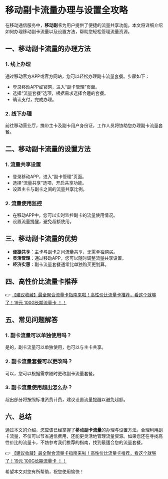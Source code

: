 # 移动副卡流量办理与设置全攻略

在移动通信服务中，**移动副卡**为用户提供了便捷的流量共享功能。本文将详细介绍如何办理移动副卡流量以及设置方法，帮助您轻松管理流量资源。

## 一、移动副卡流量的办理方法

### 1. 线上办理
通过移动官方APP或官方网站，您可以轻松办理副卡流量套餐。步骤如下：
- 登录移动APP或官网，进入“副卡管理”页面。
- 选择“流量套餐”选项，根据需求选择合适的套餐。
- 确认支付，完成办理。

### 2. 线下办理
前往移动营业厅，携带主卡及副卡用户身份证，工作人员将协助您办理副卡流量套餐。

## 二、移动副卡流量的设置方法

### 1. 流量共享设置
- 登录移动APP，进入“副卡管理”页面。
- 选择“流量共享”选项，开启共享功能。
- 设置主卡与副卡之间的流量共享比例。

### 2. 流量使用监控
- 在移动APP中，您可以实时监控副卡的流量使用情况。
- 设置流量提醒，避免超额使用。

## 三、移动副卡流量的优势

- **便捷共享**：主卡与副卡之间流量共享，无需单独购买。
- **灵活管理**：通过移动APP，您可以随时调整流量共享设置。
- **经济实惠**：副卡流量套餐通常比单独购买更划算。

## 四、高性价比流量卡推荐

👉 [【建议收藏】最全聚合流量卡指南来啦！高性价比流量卡推荐，看这个就够了！19元 100G长期流量卡 ！！](https://bit.ly/Liuliangka)

## 五、常见问题解答

### 1. 副卡流量可以单独使用吗？
是的，副卡流量可以单独使用，也可以与主卡共享。

### 2. 副卡流量套餐可以更改吗？
可以，您可以根据需求随时更改副卡流量套餐。

### 3. 副卡流量使用超出怎么办？
超出部分将按照标准资费计费，建议设置流量提醒以避免超额。

## 六、总结

通过本文的介绍，您应该已经掌握了**移动副卡流量**的办理与设置方法。合理利用副卡流量，不仅可以节省通信费用，还能更灵活地管理流量资源。如果您还在寻找高性价比的流量卡，不妨参考我们推荐的指南，找到最适合您的流量套餐。

👉 [【建议收藏】最全聚合流量卡指南来啦！高性价比流量卡推荐，看这个就够了！19元 100G长期流量卡 ！！](https://bit.ly/Liuliangka)

希望本文对您有所帮助，祝您使用愉快！